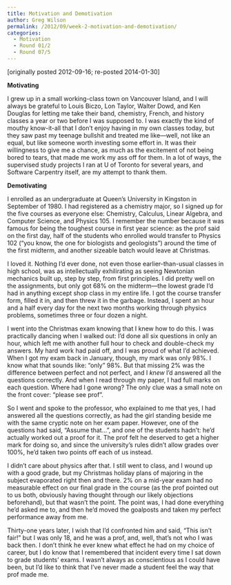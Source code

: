 ```yaml
---
title: Motivation and Demotivation
author: Greg Wilson
permalink: /2012/09/week-2-motivation-and-demotivation/
categories:
  - Motivation
  - Round 01/2
  - Round 07/5
---
```

[originally posted 2012-09-16; re-posted 2014-01-30]

**Motivating**

I grew up in a small working-class town on Vancouver Island, and I will always be grateful to Louis Biczo, Lon Taylor, Walter Dowd, and Ken Douglas for letting me take their band, chemistry, French, and history classes a year or two before I was supposed to. I was exactly the kind of mouthy know-it-all that I don&#8217;t enjoy having in my own classes today, but they saw past my teenage bullshit and treated me like—well, not like an equal, but like someone worth investing some effort in. It was their willingness to give me a chance, as much as the excitement of not being bored to tears, that made me work my ass off for them. In a lot of ways, the supervised study projects I ran at U of Toronto for several years, and Software Carpentry itself, are my attempt to thank them.

**Demotivating**

I enrolled as an undergraduate at Queen&#8217;s University in Kingston in September of 1980. I had registered as a chemistry major, so I signed up for the five courses as everyone else: Chemistry, Calculus, Linear Algebra, and Computer Science, and Physics 105. I remember the number because it was famous for being the toughest course in first year science: as the prof said on the first day, half of the students who enrolled would transfer to Physics 102 (&#8220;you know, the one for biologists and geologists&#8221;) around the time of the first midterm, and another sizeable batch would leave at Christmas.

I loved it. Nothing I&#8217;d ever done, not even those earlier-than-usual classes in high school, was as intellectually exhilirating as seeing Newtonian mechanics built up, step by step, from first principles. I did pretty well on the assignments, but only got 68% on the midterm—the lowest grade I&#8217;d had in anything except shop class in my entire life. I got the course transfer form, filled it in, and then threw it in the garbage. Instead, I spent an hour and a half every day for the next two months working through physics problems, sometimes three or four dozen a night.

I went into the Christmas exam knowing that I knew how to do this. I was practically dancing when I walked out: I&#8217;d done all six questions in only an hour, which left me with another full hour to check and double-check my answers. My hard work had paid off, and I was proud of what I&#8217;d achieved. When I got my exam back in January, though, my mark was only 98%. I know what that sounds like: &#8220;only&#8221; 98%. But that missing 2% was the difference between perfect and not perfect, and I *knew* I&#8217;d answered all the questions correctly. And when I read through my paper, I had full marks on each question. Where had I gone wrong? The only clue was a small note on the front cover: &#8220;please see prof&#8221;.

So I went and spoke to the professor, who explained to me that yes, I had answered all the questions correctly, as had the girl standing beside me with the same cryptic note on her exam paper. However, one of the questions had said, &#8220;Assume that&#8230;&#8221;, and one of the students hadn&#8217;t: he&#8217;d actually worked out a proof for it. The prof felt he deserved to get a higher mark for doing so, and since the university&#8217;s rules didn&#8217;t allow grades over 100%, he&#8217;d taken two points off each of us instead.

I didn&#8217;t care about physics after that. I still went to class, and I wound up with a good grade, but my Christmas holiday plans of majoring in the subject evaporated right then and there. 2% on a mid-year exam had no measurable effect on our final grade in the course (as the prof pointed out to us both, obviously having thought through our likely objections beforehand), but that wasn&#8217;t the point. The point was, I had done everything he&#8217;d asked me to, and then he&#8217;d moved the goalposts and taken my perfect performance away from me.

Thirty-one years later, I wish that I&#8217;d confronted him and said, &#8220;This isn&#8217;t fair!&#8221; but I was only 18, and he was a prof, and, well, that&#8217;s not who I was back then. I don&#8217;t think he ever knew what effect he had on my choice of career, but I do know that I remembered that incident every time I sat down to grade students&#8217; exams. I wasn&#8217;t always as conscientious as I could have been, but I&#8217;d like to think that I&#8217;ve never made a student feel the way that prof made me.
